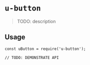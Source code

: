 # `u-button`

> TODO: description

## Usage

```
const uButton = require('u-button');

// TODO: DEMONSTRATE API
```
